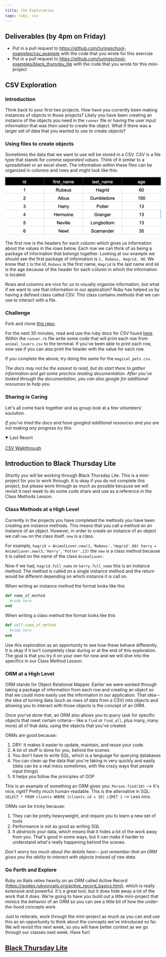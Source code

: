 ```yaml
---
title: CSV Exploration
tags: ruby, csv
---
```


## Deliverables (by 4pm on Friday)

* Put in a pull request to https://github.com/turingschool-examples/csv_example with the code that you wrote for this exercise
* Put in a pull request to https://github.com/turingschool-examples/black_thursday_lite with the code that you wrote for this mini-project

## CSV Exploration

### Introduction

Think back to your first two projects. How have you currently been making instances of objects in those projects? Likely you have been creating an instance of the objects you need in the `runner` file or having the user input information that was then used to create the object. What if there was a larger set of data that you wanted to use to create objects?

### Using files to create objects

Sometimes the data that we want to use will be stored in a CSV. CSV is a file type that stands for _comma separated values_. Think of it similar to a spreadsheet or an excel sheet. The information within these files can be organized in columns and rows and might look like this:

![Visualization of CSV](./assets/csv_example.png)

The first row is the headers for each column which gives us information about the values in the rows below. Each row we can think of as being a package of information that belongs together. Looking at our example we should see the first package of information is `1, Rubeus, Hagrid, 60`. We know that `1` is the id, `Rubeus` is the first name, `Hagrid` is the last name and `60` is the age because of the header for each column in which the information is located.

Rows and columns are nice for us to visually organize information, but what if we want to use that information in our application? Ruby has helped us by having a defined class called CSV. This class contains methods that we can use to interact with a file.

### Challenge

Fork and clone [this repo](https://github.com/turingschool-examples/csv_example).

For the next 30 minutes, read and use the ruby docs for CSV found [here](https://ruby-doc.org/stdlib-2.6.5/libdoc/csv/rdoc/CSV.html#method-c-new). Within the `runner.rb` file write some code that will print each row from `animal_lovers.csv` to the terminal. If you've been able to print each row, now see if you can also print the header with the value for each row.

If you complete the above, try doing the same for the `magical_pets.csv`.

_The docs may not be the easiest to read, but do start there to gather information and get some practice reading documentation. After you've looked through the documentation, you can also google for additional resources to help you._


### Sharing is Caring

Let's all come back together and as group look at a few volunteers' soulution.


 _If you've tried the docs and have googled additional resources and you are not making any progress try this_
<details open>
<summary>Last Resort</summary>
<br>
<a href="https://github.com/turingschool/backend-curriculum-site/blob/gh-pages/module1/lessons/csv_walkthrough.md">CSV Walkthrough</a>
</details>


## Introduction to Black Thursday Lite

Shortly you will be working through Black Thursday Lite. This is a mini-project for you to work through. It is okay if you do not complete this project, but please work through as much as possible because we will revisit it next week to do some code share and use as a reference in the Class Methods Lesson.

### Class Methods at a High Level

Currently in the projects you have completed the methods you have been creating are instance methods. This means that you call a method on an instance of an object. However, in order to create an instance of an object we call `new` on the class itself. `new` is a class.

For example, `hagrid = AnimalLover.new(1,'Rebeus','Hagrid',60) harry = AnimalLover.new(3,'Harry','Potter',13)` the `new` is a class method because it is called on the name of the class `AnimalLover`.

Now if we had, `hagrid.full_name` or `harry.full_name` this is an instance method. The method is called on a single instance method and the return would be different depending on which instance it is call on.

When writing an instance method the format looks like this

``` Ruby
def name_of_method
  #code here
end
```

When writing a class method the format looks like this

```Ruby
def self.name_of_method
  #code here
end
```

Use this exploration as an opportunity to see how these behave differently. It is okay if it isn't completely clear during or at the end of this exploration. The goal is that you try it on your own for now and we will dive into the specifics in our Class Method Lesson.

### ORM at a High Level

ORM stands for Object Relational Mapper. Earlier we were worked through taking a package of information from each row and creating an object so that we could more easily use the information in our application. That idea--the idea of turning data (such as rows of data from a CSV) into objects and allowing you to interact with those objects is the concept of an ORM.

Once you've done that, an ORM also allows you to *query* (ask for specific objects that meet certain criteria-- like a `find` or `find_all`, plus many, many more) all of that data, using the objects that you've created.

ORMs are good because:
1) DRY: It makes it easier to update, maintain, and reuse your code.
2) A lot of stuff is done for you, behind the scenes
3) You don't have to write SQL, which is a language for querying databases
4) You can clean up the data that you're taking in very quickly and easily (data can be a real mess sometimes, with the crazy ways that people input things)
5) It helps you follow the principles of OOP

This is an example of something an ORM gives you: `Person.find(10)` --> It's nice, right? Pretty much human-readable.
This is the alternative in SQL: `SELECT * FROM clients WHERE (clients.id = 10) LIMIT 1` --> Less nice.

ORMs can be tricky because:
1) They can be pretty heavyweight, and require you to learn a new set of tools
2) Performance is not as good as writing SQL
3) It _abstracts_ your data, which means that it hides a lot of the work away from you. That's good in some ways, but it can make it harder to understand what's really happening behind the scenes.

*Don't worry too much about the details here-- just remember that an ORM gives you the ability to interact with objects instead of raw data.*


### Go Forth and Explore

Ruby on Rails relies heavily on an ORM called Active Record (https://guides.rubyonrails.org/active_record_basics.html), which is really extensive and powerful.  It's a great tool, but it does hide away a lot of the work that it does.  We're going to have you build out a little mini-project that mimics the behavior of an ORM so you can see a little bit of how the under-the-hood concepts work.

Just to reiterate, work through the mini-project as much as you can and use this as an opportunity to think about the concepts we've introduced so far. We will revisit this next week, so you will have better context as we go through our classes next week. Have fun!

## [Black Thursday Lite](https://github.com/turingschool-examples/black_thursday_lite)
